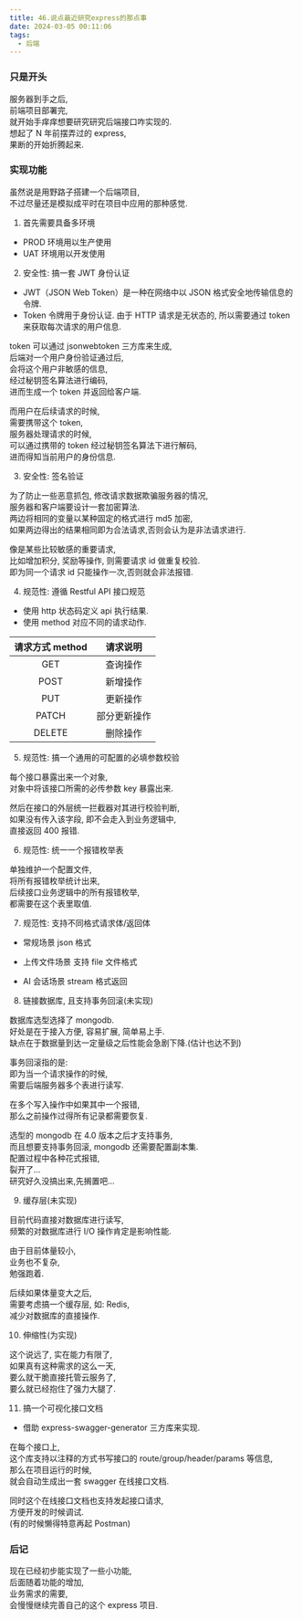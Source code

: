 ```yaml
---
title: 46.说点最近研究express的那点事
date: 2024-03-05 00:11:06
tags:
  - 后端
---
```


### 只是开头

服务器到手之后,  
前端项目部署完,  
就开始手痒痒想要研究研究后端接口咋实现的.  
想起了 N 年前摆弄过的 express,  
果断的开始折腾起来.

<!-- more -->

### 实现功能

虽然说是用野路子搭建一个后端项目,  
不过尽量还是模拟成平时在项目中应用的那种感觉.

1. 首先需要具备多环境

- PROD 环境用以生产使用
- UAT 环境用以开发使用

2. 安全性: 搞一套 JWT 身份认证

- JWT（JSON Web Token）是一种在网络中以 JSON 格式安全地传输信息的令牌.
- Token 令牌用于身份认证. 由于 HTTP 请求是无状态的, 所以需要通过 token 来获取每次请求的用户信息.

token 可以通过 jsonwebtoken 三方库来生成,  
后端对一个用户身份验证通过后,  
会将这个用户非敏感的信息,  
经过秘钥签名算法进行编码,  
进而生成一个 token 并返回给客户端.

而用户在后续请求的时候,  
需要携带这个 token,  
服务器处理请求的时候,  
可以通过携带的 token 经过秘钥签名算法下进行解码,  
进而得知当前用户的身份信息.

3. 安全性: 签名验证

为了防止一些恶意抓包, 修改请求数据欺骗服务器的情况,  
服务器和客户端要设计一套加密算法.  
两边将相同的变量以某种固定的格式进行 md5 加密,  
如果两边得出的结果相同即为合法请求,否则会认为是非法请求进行.

像是某些比较敏感的重要请求,  
比如增加积分, 奖励等操作, 则需要请求 id 做重复校验.  
即为同一个请求 id 只能操作一次,否则就会非法报错.

4. 规范性: 遵循 Restful API 接口规范

- 使用 http 状态码定义 api 执行结果.
- 使用 method 对应不同的请求动作.

| 请求方式 method |   请求说明   |
| :-------------: | :----------: |
|       GET       |   查询操作   |
|      POST       |   新增操作   |
|       PUT       |   更新操作   |
|      PATCH      | 部分更新操作 |
|     DELETE      |   删除操作   |

5. 规范性: 搞一个通用的可配置的必填参数校验

每个接口暴露出来一个对象,  
对象中将该接口所需的必传参数 key 暴露出来.

然后在接口的外层统一拦截器对其进行校验判断,  
如果没有传入该字段, 即不会走入到业务逻辑中,  
直接返回 400 报错.

6. 规范性: 统一一个报错枚举表

单独维护一个配置文件,  
将所有报错枚举统计出来,  
后续接口业务逻辑中的所有报错枚举,  
都需要在这个表里取值.

7. 规范性: 支持不同格式请求体/返回体

- 常规场景
  json 格式

- 上传文件场景
  支持 file 文件格式

- AI 会话场景
  stream 格式返回

8. 链接数据库, 且支持事务回滚(未实现)

数据库选型选择了 mongodb.  
好处是在于接入方便, 容易扩展, 简单易上手.  
缺点在于数据量到达一定量级之后性能会急剧下降.(估计也达不到)

事务回滚指的是:  
即为当一个请求操作的时候,  
需要后端服务器多个表进行读写.

在多个写入操作中如果其中一个报错,  
那么之前操作过得所有记录都需要恢复.

选型的 mongodb 在 4.0 版本之后才支持事务,  
而且想要支持事务回滚, mongodb 还需要配置副本集.  
配置过程中各种花式报错,  
裂开了...  
研究好久没搞出来,先搁置吧...

9. 缓存层(未实现)

目前代码直接对数据库进行读写,  
频繁的对数据库进行 I/O 操作肯定是影响性能.

由于目前体量较小,  
业务也不复杂,  
勉强跑着.

后续如果体量变大之后,  
需要考虑搞一个缓存层, 如: Redis,  
减少对数据库的直接操作.

10. 伸缩性(为实现)

这个说远了, 实在能力有限了,  
如果真有这种需求的这么一天,  
要么就干脆直接托管云服务了,  
要么就已经抱住了强力大腿了.

11. 搞一个可视化接口文档

- 借助 express-swagger-generator 三方库来实现.

在每个接口上,  
这个库支持以注释的方式书写接口的 route/group/header/params 等信息,  
那么在项目运行的时候,  
就会自动生成出一套 swagger 在线接口文档.

同时这个在线接口文档也支持发起接口请求,  
方便开发的时候调试.  
(有的时候懒得特意再起 Postman)

### 后记

现在已经初步能实现了一些小功能,  
后面随着功能的增加,  
业务需求的需要,  
会慢慢继续完善自己的这个 express 项目.
